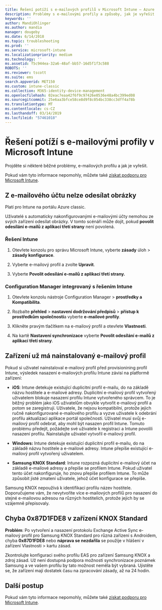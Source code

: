 ```yaml
---
title: Řešení potíží s e-mailových profilů v Microsoft Intune – Azure | Dokumentace Microsoftu
description: Problémy s e-mailovými profily a způsoby, jak je vyřešit
keywords: ''
author: MandiOhlinger
ms.author: mandia
manager: dougeby
ms.date: 6/14/2018
ms.topic: troubleshooting
ms.prod: ''
ms.service: microsoft-intune
ms.localizationpriority: medium
ms.technology: ''
ms.assetid: f5c944ea-32a6-48af-bb57-16d5f1f3c588
ROBOTS: ''
ms.reviewer: tscott
ms.suite: ems
search.appverid: MET150
ms.custom: intune-classic
ms.collection: M365-identity-device-management
ms.openlocfilehash: 02eac7eaa42f6f9c97426e0536e48a4bc399ed08
ms.sourcegitcommit: 25e6aa3bfce58ce8d9f8c054bc338cc3dff4a78b
ms.translationtype: MT
ms.contentlocale: cs-CZ
ms.lasthandoff: 03/14/2019
ms.locfileid: "57461018"
---
```

# <a name="troubleshoot-email-profiles-in-microsoft-intune"></a>Řešení potíží s e-mailovými profily v Microsoft Intune

Projděte si některé běžné problémy, e-mailových profilu a jak je vyřešit.

Pokud vám tyto informace nepomohly, můžete také [získat podporu pro Microsoft Intune](get-support.md).

## <a name="unable-to-send-images-from--email-account"></a>Z e-mailového účtu nelze odesílat obrázky
Platí pro Intune na portálu Azure classic.

Uživatelé s automaticky nakonfigurovanými e-mailovými účty nemohou ze svých zařízení odesílat obrázky. V tomto scénáři může dojít, pokud **povolit odesílání e-mailů z aplikací třetí strany** není povolená.

### <a name="intune-solution"></a>Řešení Intune

1. Otevřete konzolu pro správu Microsoft Intune, vyberte **zásady** úloh > **zásady konfigurace**.

2. Vyberte e-mailový profil a zvolte **Upravit**.

3. Vyberte **Povolit odesílání e-mailů z aplikací třetí strany.**

### <a name="configuration-manager-integrated-with-intune-solution"></a>Configuration Manager integrovaný s řešením Intune

1. Otevřete konzolu nástroje Configuration Manager > **prostředky a Kompatibilita**.

2. Rozbalte **přehled** > **nastavení dodržování předpisů** > **přístup k prostředkům společnosti**a vyberte **e-mailové profily**.

3. Klikněte pravým tlačítkem na e-mailový profil a otevřete **Vlastnosti**.

4. Na kartě **Nastavení synchronizace** vyberte **Povolit odesílání e-mailů z aplikací třetí strany**.

## <a name="device-already-has-an-email-profile-installed"></a>Zařízení už má nainstalovaný e-mailový profil

Pokud si uživatel nainstaloval e-mailový profil před provisionining profil Intune, výsledek nasazení e-mailových profilu Intune závisí na platformě zařízení:

- **iOS**: Intune detekuje existující duplicitní profil e-mailu, do na základě názvu hostitele a e-mailové adresy. Duplicitní e-mailový profil vytvořený uživatelem blokuje nasazení profilu Intune vytvořeného správcem. To je běžný problém jako iOS uživatelům obvykle vytvořit e-mailový profil a potom se zaregistrují. Uživatele, že nejsou kompatibilní, protože jejich ručně nakonfigurované e-mailového profilu a vyzve uživatele k odebrání profilu aktualizaci aplikace portál společnosti. Uživatel musí svůj e-mailový profil odebrat, aby mohl být nasazen profil Intune. Tomuto problému předejít, požádejte své uživatele k registraci a Intune povolili nasazení profilu. Nainstalujte uživatel vytvořil e-mailový profil.

- **Windows:** Intune detekuje existující duplicitní profil e-mailu, do na základě názvu hostitele a e-mailové adresy. Intune přepíše existující e-mailový profil vytvořený uživatelem.

- **Samsung KNOX Standard**: Intune rozpozná duplicitní e-mailový účet na základě e-mailové adresy a přepíše se profilem Intune. Pokud uživatel tento účet nakonfiguruje, ho znovu přepíše profilem Intune. To může způsobit jisté zmatení uživatele, jehož účet konfigurace se přepíše.

Samsung KNOX nepoužívá k identifikaci profilu název hostitele. Doporučujeme vám, že nevytvoříte více e-mailových profilů pro nasazení do stejné e-mailovou adresou na různých hostitelích, protože jejich by se vzájemně přepisovaly.

## <a name="error--0x87d1fde8-for-knox-standard-device"></a>Chyba 0x87D1FDE8 v zařízení KNOX Standard
**Problém**: Po vytvoření a nasazení protokolu Exchange Active Sync e-mailový profil pro Samsung KNOX Standard pro různá zařízení s Androidem, chyba **0x87D1FDE8** nebo **náprava se nezdařila** se použije v hlášení v zařízení Vlastnosti > kartu zásad.

Zkontrolujte konfiguraci svého profilu EAS pro zařízení Samsung KNOX a zdroj zásad. Už není dostupná podpora možnosti synchronizace poznámek Samsung a ve vašem profilu by tato možnost neměla být vybraná. Ujistěte se, že zařízení mají dostatek času na zpracování zásady, až na 24 hodin.

## <a name="next-steps"></a>Další postup
Pokud vám tyto informace nepomohly, můžete také [získat podporu pro Microsoft Intune](get-support.md).
